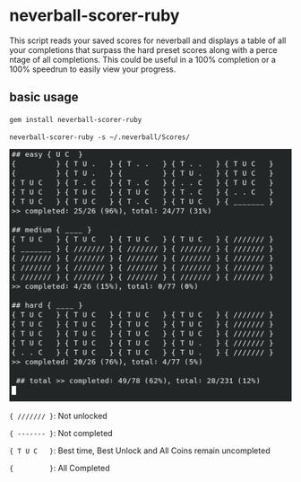 # neverball-scorer-ruby

This script reads your saved scores for neverball and displays a table of all your completions that surpass the hard preset scores along with a perce   ntage of all completions. This could be useful in a 100% completion or a 100% speedrun to easily view your progress.

## basic usage

`gem install neverball-scorer-ruby`

`neverball-scorer-ruby -s ~/.neverball/Scores/`

![Screenshot of neverball-scorer-ruby TUI](/screenshot.png?raw=true "neverball-scorer-ruby TUI")

`{ /////// }`: Not unlocked

`{ ------- }`: Not completed

`{ T U C   }`: Best time, Best Unlock and All Coins remain uncompleted

`{         }`: All Completed
